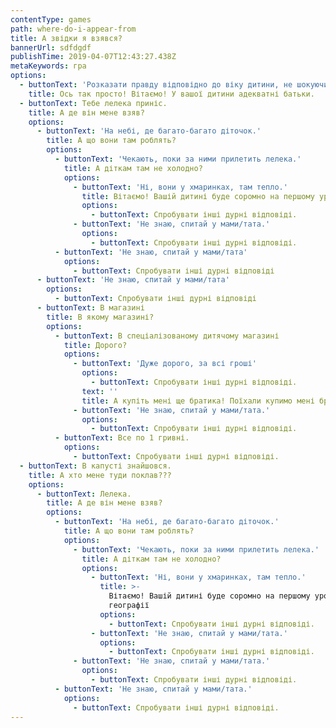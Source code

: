 ```yaml
---
contentType: games
path: where-do-i-appear-from
title: А звідки я взявся?
bannerUrl: sdfdgdf
publishTime: 2019-04-07T12:43:27.438Z
metaKeywords: гра
options:
  - buttonText: 'Розказати правду відповідно до віку дитини, не шокуючи її подробицями'
    title: Ось так просто! Вітаємо! У вашої дитини адекватні батьки.
  - buttonText: Тебе лелека приніс.
    title: А де він мене взяв?
    options:
      - buttonText: 'На небі, де багато-багато діточок.'
        title: А що вони там роблять?
        options:
          - buttonText: 'Чекають, поки за ними прилетить лелека.'
            title: А діткам там не холодно?
            options:
              - buttonText: 'Ні, вони у хмаринках, там тепло.'
                title: Вітаємо! Вашій дитині буде соромно на першому уроці географії.
                options:
                  - buttonText: Спробувати інші дурні відповіді.
              - buttonText: 'Не знаю, спитай у мами/тата.'
                options:
                  - buttonText: Спробувати інші дурні відповіді.
          - buttonText: 'Не знаю, спитай у мами/тата'
            options:
              - buttonText: Спробувати інші дурні відповіді
      - buttonText: 'Не знаю, спитай у мами/тата'
        options:
          - buttonText: Спробувати інші дурні відповіді
      - buttonText: В магазині
        title: В якому магазині?
        options:
          - buttonText: В спеціалізованому дитячому магазині
            title: Дорого?
            options:
              - buttonText: 'Дуже дорого, за всі гроші'
                options:
                  - buttonText: Спробувати інші дурні відповіді.
                text: ''
                title: А купіть мені ще братика! Поїхали купимо мені братика!
              - buttonText: 'Не знаю, спитай у мами/тата.'
                options:
                  - buttonText: Спробувати інші дурні відповіді.
          - buttonText: Все по 1 гривні.
            options:
              - buttonText: Спробувати інші дурні відповіді.
  - buttonText: В капусті знайшовся.
    title: А хто мене туди поклав???
    options:
      - buttonText: Лелека.
        title: А де він мене взяв?
        options:
          - buttonText: 'На небі, де багато-багато діточок.'
            title: А що вони там роблять?
            options:
              - buttonText: 'Чекають, поки за ними прилетить лелека.'
                title: А діткам там не холодно?
                options:
                  - buttonText: 'Ні, вони у хмаринках, там тепло.'
                    title: >-
                      Вітаємо! Вашій дитині буде соромно на першому уроці
                      географії
                    options:
                      - buttonText: Спробувати інші дурні відповіді.
                  - buttonText: 'Не знаю, спитай у мами/тата.'
                    options:
                      - buttonText: Спробувати інші дурні відповіді.
              - buttonText: 'Не знаю, спитай у мами/тата.'
                options:
                  - buttonText: Спробувати інші дурні відповіді.
          - buttonText: 'Не знаю, спитай у мами/тата.'
            options:
              - buttonText: Спробувати інші дурні відповіді.
---
```


